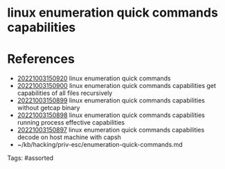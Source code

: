# linux enumeration quick commands capabilities

# References
- [20221003150920](/zet/20221003150920/README.md) linux enumeration quick commands
- [20221003150900](/zet/20221003150900/README.md) linux enumeration quick commands capabilities get capabilities of all files recursively
- [20221003150899](/zet/20221003150899/README.md) linux enumeration quick commands capabilities without getcap binary
- [20221003150898](/zet/20221003150898/README.md) linux enumeration quick commands capabilities running process effective capabilities
- [20221003150897](/zet/20221003150897/README.md) linux enumeration quick commands capabilities decode on host machine with capsh
- ~/kb/hacking/priv-esc/enumeration-quick-commands.md

Tags:
    #assorted
